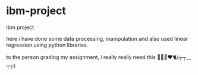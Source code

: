 # ibm-project
ibm project 

here i have done some data processing, manipulation and also used linear regression using python libraries. 


to the person grading my assignment, i really really need this 🥲🥲🙏❤️🐈(┬┬﹏┬┬)
